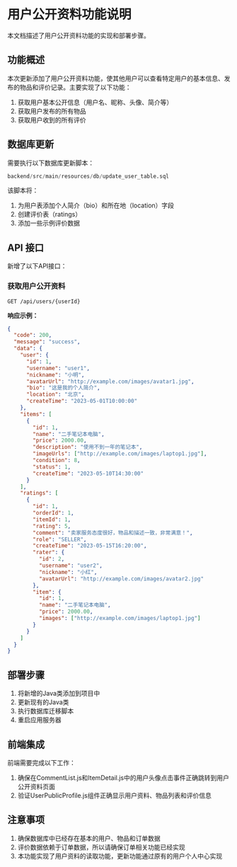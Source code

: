 # 用户公开资料功能说明

本文档描述了用户公开资料功能的实现和部署步骤。

## 功能概述

本次更新添加了用户公开资料功能，使其他用户可以查看特定用户的基本信息、发布的物品和评价记录。主要实现了以下功能：

1. 获取用户基本公开信息（用户名、昵称、头像、简介等）
2. 获取用户发布的所有物品
3. 获取用户收到的所有评价

## 数据库更新

需要执行以下数据库更新脚本：

```sql
backend/src/main/resources/db/update_user_table.sql
```

该脚本将：
1. 为用户表添加个人简介（bio）和所在地（location）字段
2. 创建评价表（ratings）
3. 添加一些示例评价数据

## API 接口

新增了以下API接口：

### 获取用户公开资料

```
GET /api/users/{userId}
```

**响应示例：**

```json
{
  "code": 200,
  "message": "success",
  "data": {
    "user": {
      "id": 1,
      "username": "user1",
      "nickname": "小明",
      "avatarUrl": "http://example.com/images/avatar1.jpg",
      "bio": "这是我的个人简介",
      "location": "北京",
      "createTime": "2023-05-01T10:00:00"
    },
    "items": [
      {
        "id": 1,
        "name": "二手笔记本电脑",
        "price": 2000.00,
        "description": "使用不到一年的笔记本",
        "imageUrls": ["http://example.com/images/laptop1.jpg"],
        "condition": 8,
        "status": 1,
        "createTime": "2023-05-10T14:30:00"
      }
    ],
    "ratings": [
      {
        "id": 1,
        "orderId": 1,
        "itemId": 1,
        "rating": 5,
        "comment": "卖家服务态度很好，物品和描述一致，非常满意！",
        "role": "SELLER",
        "createTime": "2023-05-15T16:20:00",
        "rater": {
          "id": 2,
          "username": "user2",
          "nickname": "小红",
          "avatarUrl": "http://example.com/images/avatar2.jpg"
        },
        "item": {
          "id": 1,
          "name": "二手笔记本电脑",
          "price": 2000.00,
          "images": ["http://example.com/images/laptop1.jpg"]
        }
      }
    ]
  }
}
```

## 部署步骤

1. 将新增的Java类添加到项目中
2. 更新现有的Java类
3. 执行数据库迁移脚本
4. 重启应用服务器

## 前端集成

前端需要完成以下工作：

1. 确保在CommentList.js和ItemDetail.js中的用户头像点击事件正确跳转到用户公开资料页面
2. 验证UserPublicProfile.js组件正确显示用户资料、物品列表和评价信息

## 注意事项

1. 确保数据库中已经存在基本的用户、物品和订单数据
2. 评价数据依赖于订单数据，所以请确保订单相关功能已经实现
3. 本功能实现了用户资料的读取功能，更新功能通过原有的用户个人中心实现 